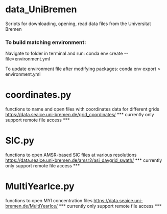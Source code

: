 # data_UniBremen
Scripts for downloading, opening, read data files from the Universitat Bremen

### To build matching environment:
Navigate to folder in terminal and run:
conda env create --file=environment.yml

To update environment file after modifying packages:
conda env export > environment.yml

# coordinates.py
functions to name and open files with coordinates data for different grids
https://data.seaice.uni-bremen.de/grid_coordinates/
*** currently only support remote file access ***

# SIC.py
functions to open AMSR-based SIC files at various resolutions
https://data.seaice.uni-bremen.de/amsr2/asi_daygrid_swath/
*** currently only support remote file access ***

# MultiYearIce.py
functions to open MYI concentration files
https://data.seaice.uni-bremen.de/MultiYearIce/ 
*** currently only support remote file access ***
